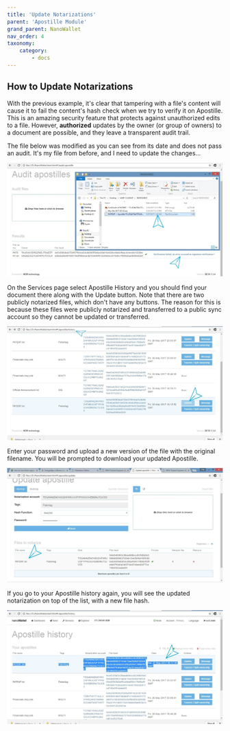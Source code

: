 ```yaml
---
title: 'Update Notarizations'
parent: 'Apostille Module'
grand_parent: NanoWallet
nav_order: 4
taxonomy:
    category:
        - docs
---
```


## How to Update Notarizations
With the previous example, it's clear that tampering with a file's content will cause it to fail the content's hash check when we try to verify it on Apostille. This is an amazing security feature that protects against unauthorized edits to a file. However, **authorized** updates by the owner (or group of owners) to a document are possible, and they leave a transparent audit trail.

The file below was modified as you can see from its date and does not pass an audit. 
It's my file from before, and I need to update the changes... 

![](Update%20Notarizations1.jpg)

On the Services page select Apostille History and you should find your document there along with the Update button. Note that there are two publicly notarized files, which don't have any buttons. The reason for this is because these files were publicly notarized and transferred to a public sync account so they cannot be updated or transferred.

![](Update%20Notarizations2.jpg)

Enter your password and upload a new version of the file with the original filename. You will be prompted to download your updated Apostille.

![](Update%20Notarizations3.jpg)

If you go to your Apostille history again, you will see the updated notarization on top of the list, with a new file hash.

![](Update%20Notarizations4.jpg)
